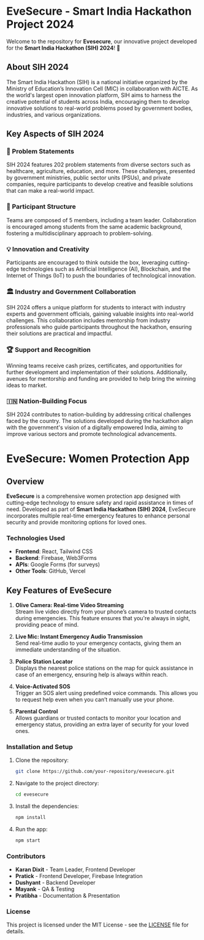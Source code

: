 

# **EveSecure - Smart India Hackathon Project 2024**

Welcome to the repository for **Evesecure**, our innovative project developed for the **Smart India Hackathon (SIH) 2024**! 🎉

## **About SIH 2024**
The Smart India Hackathon (SIH) is a national initiative organized by the Ministry of Education’s Innovation Cell (MIC) in collaboration with AICTE. As the world's largest open innovation platform, SIH aims to harness the creative potential of students across India, encouraging them to develop innovative solutions to real-world problems posed by government bodies, industries, and various organizations.

## **Key Aspects of SIH 2024**

### **🚀 Problem Statements**
SIH 2024 features 202 problem statements from diverse sectors such as healthcare, agriculture, education, and more. These challenges, presented by government ministries, public sector units (PSUs), and private companies, require participants to develop creative and feasible solutions that can make a real-world impact.

### **👥 Participant Structure**
Teams are composed of 5 members, including a team leader. Collaboration is encouraged among students from the same academic background, fostering a multidisciplinary approach to problem-solving.

### **💡 Innovation and Creativity**
Participants are encouraged to think outside the box, leveraging cutting-edge technologies such as Artificial Intelligence (AI), Blockchain, and the Internet of Things (IoT) to push the boundaries of technological innovation.

### **🏛️ Industry and Government Collaboration**
SIH 2024 offers a unique platform for students to interact with industry experts and government officials, gaining valuable insights into real-world challenges. This collaboration includes mentorship from industry professionals who guide participants throughout the hackathon, ensuring their solutions are practical and impactful.

### **🏆 Support and Recognition**
Winning teams receive cash prizes, certificates, and opportunities for further development and implementation of their solutions. Additionally, avenues for mentorship and funding are provided to help bring the winning ideas to market.

### **🇮🇳 Nation-Building Focus**
SIH 2024 contributes to nation-building by addressing critical challenges faced by the country. The solutions developed during the hackathon align with the government's vision of a digitally empowered India, aiming to improve various sectors and promote technological advancements.

# EveSecure: Women Protection App

## Overview
**EveSecure** is a comprehensive women protection app designed with cutting-edge technology to ensure safety and rapid assistance in times of need. Developed as part of **Smart India Hackathon (SIH) 2024**, EveSecure incorporates multiple real-time emergency features to enhance personal security and provide monitoring options for loved ones.


### **Technologies Used**
- **Frontend**: React, Tailwind CSS
- **Backend**: Firebase, Web3Forms
- **APIs**: Google Forms (for surveys)
- **Other Tools**: GitHub, Vercel

## Key Features of EveSecure

1. **Olive Camera: Real-time Video Streaming**  
   Stream live video directly from your phone’s camera to trusted contacts during emergencies. This feature ensures that you're always in sight, providing peace of mind.

2. **Live Mic: Instant Emergency Audio Transmission**  
   Send real-time audio to your emergency contacts, giving them an immediate understanding of the situation.

3. **Police Station Locator**  
   Displays the nearest police stations on the map for quick assistance in case of an emergency, ensuring help is always within reach.

4. **Voice-Activated SOS**  
   Trigger an SOS alert using predefined voice commands. This allows you to request help even when you can’t manually use your phone.

5. **Parental Control**  
   Allows guardians or trusted contacts to monitor your location and emergency status, providing an extra layer of security for your loved ones.


### **Installation and Setup**
1. Clone the repository:
   ```bash
   git clone https://github.com/your-repository/evesecure.git
   ```

2. Navigate to the project directory:
   ```bash
   cd evesecure
   ```

3. Install the dependencies:
   ```bash
   npm install
   ```

4. Run the app:
   ```bash
   npm start


### **Contributors**
- **Karan Dixit** - Team Leader, Frontend Developer
- **Pratick** - Frontend Developer, Firebase Integration
- **Dushyant** - Backend Developer
- **Mayank** - QA & Testing
- **Pratibha** - Documentation & Presentation

### **License**
This project is licensed under the MIT License - see the [LICENSE](LICENSE) file for details.
